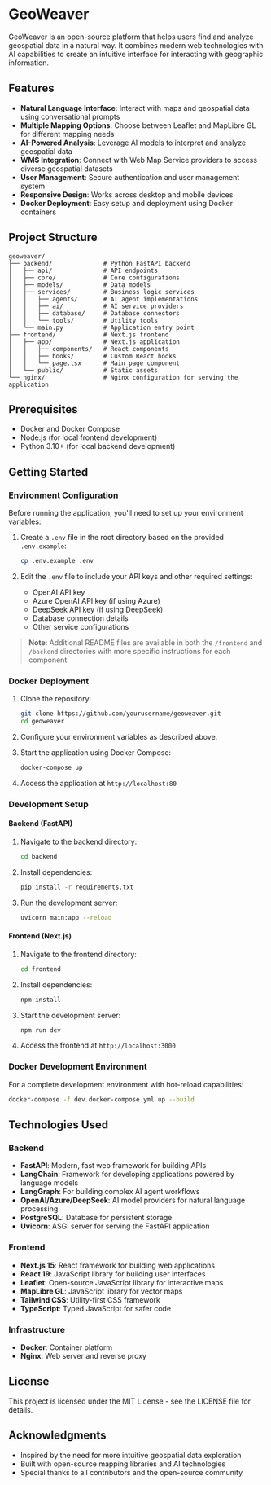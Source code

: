 # GeoWeaver

GeoWeaver is an open-source platform that helps users find and analyze geospatial data in a natural way. It combines modern web technologies with AI capabilities to create an intuitive interface for interacting with geographic information.

## Features

- **Natural Language Interface**: Interact with maps and geospatial data using conversational prompts
- **Multiple Mapping Options**: Choose between Leaflet and MapLibre GL for different mapping needs
- **AI-Powered Analysis**: Leverage AI models to interpret and analyze geospatial data
- **WMS Integration**: Connect with Web Map Service providers to access diverse geospatial datasets
- **User Management**: Secure authentication and user management system
- **Responsive Design**: Works across desktop and mobile devices
- **Docker Deployment**: Easy setup and deployment using Docker containers

## Project Structure

```
geoweaver/
├── backend/              # Python FastAPI backend
│   ├── api/              # API endpoints
│   ├── core/             # Core configurations
│   ├── models/           # Data models
│   ├── services/         # Business logic services
│   │   ├── agents/       # AI agent implementations
│   │   ├── ai/           # AI service providers
│   │   ├── database/     # Database connectors
│   │   └── tools/        # Utility tools
│   └── main.py           # Application entry point
├── frontend/             # Next.js frontend
│   ├── app/              # Next.js application
│   │   ├── components/   # React components
│   │   ├── hooks/        # Custom React hooks
│   │   └── page.tsx      # Main page component
│   └── public/           # Static assets
└── nginx/                # Nginx configuration for serving the application
```

## Prerequisites

- Docker and Docker Compose
- Node.js (for local frontend development)
- Python 3.10+ (for local backend development)

## Getting Started

### Environment Configuration

Before running the application, you'll need to set up your environment variables:

1. Create a `.env` file in the root directory based on the provided `.env.example`:
   ```bash
   cp .env.example .env
   ```

2. Edit the `.env` file to include your API keys and other required settings:
   - OpenAI API key
   - Azure OpenAI API key (if using Azure)
   - DeepSeek API key (if using DeepSeek)
   - Database connection details
   - Other service configurations

> **Note**: Additional README files are available in both the `/frontend` and `/backend` directories with more specific instructions for each component.

### Docker Deployment

1. Clone the repository:
   ```bash
   git clone https://github.com/yourusername/geoweaver.git
   cd geoweaver
   ```

2. Configure your environment variables as described above.

3. Start the application using Docker Compose:
   ```bash
   docker-compose up
   ```

4. Access the application at `http://localhost:80`

### Development Setup

#### Backend (FastAPI)

1. Navigate to the backend directory:
   ```bash
   cd backend
   ```

2. Install dependencies:
   ```bash
   pip install -r requirements.txt
   ```

3. Run the development server:
   ```bash
   uvicorn main:app --reload
   ```

#### Frontend (Next.js)

1. Navigate to the frontend directory:
   ```bash
   cd frontend
   ```

2. Install dependencies:
   ```bash
   npm install
   ```

3. Start the development server:
   ```bash
   npm run dev
   ```

4. Access the frontend at `http://localhost:3000`

### Docker Development Environment

For a complete development environment with hot-reload capabilities:

```bash
docker-compose -f dev.docker-compose.yml up --build
```

## Technologies Used

### Backend
- **FastAPI**: Modern, fast web framework for building APIs
- **LangChain**: Framework for developing applications powered by language models
- **LangGraph**: For building complex AI agent workflows
- **OpenAI/Azure/DeepSeek**: AI model providers for natural language processing
- **PostgreSQL**: Database for persistent storage
- **Uvicorn**: ASGI server for serving the FastAPI application

### Frontend
- **Next.js 15**: React framework for building web applications
- **React 19**: JavaScript library for building user interfaces
- **Leaflet**: Open-source JavaScript library for interactive maps
- **MapLibre GL**: JavaScript library for vector maps
- **Tailwind CSS**: Utility-first CSS framework
- **TypeScript**: Typed JavaScript for safer code

### Infrastructure
- **Docker**: Container platform
- **Nginx**: Web server and reverse proxy

## License

This project is licensed under the MIT License - see the LICENSE file for details.

## Acknowledgments

- Inspired by the need for more intuitive geospatial data exploration
- Built with open-source mapping libraries and AI technologies
- Special thanks to all contributors and the open-source community